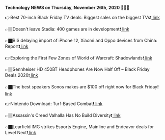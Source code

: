 <b>Technology NEWS on Thursday, November 26th, 2020</b> 📡📡📡 

👉Best 70-inch Black Friday TV deals: Biggest sales on the biggest TVs❗️<a href='https://techblock.club/?p=8491'> link</a>

👉🏽Doesn't leave Stadia: 400 games are in development❗️<a href='https://techblock.club/?p=8493'> link</a>

👉🏿BIS delaying import of iPhone 12, Xiaomi and Oppo devices from China: Report❗️<a href='https://techblock.club/?p=8495'> link</a>

👉Exploring the First Few Zones of World of Warcraft: Shadowlands❗️<a href='https://techblock.club/?p=8497'> link</a>

👉🏽Sennheiser HD 450BT Headphones Are Now Half Off – Black Friday Deals 2020❗️<a href='https://techblock.club/?p=8499'> link</a>

👉🏿The best speakers Sonos makes are $100 off right now for Black Friday❗️<a href='https://techblock.club/?p=8501'> link</a>

👉Nintendo Download: Turf-Based Combat❗️<a href='https://techblock.club/?p=8503'> link</a>

👉🏽Assassin's Creed Valhalla Has No Build Diversity❗️<a href='https://techblock.club/?p=8505'> link</a>

👉🏿Learfield IMG strikes Esports Engine, Mainline and Endeavor deals for Level Next❗️<a href='https://techblock.club/?p=8507'> link</a>

